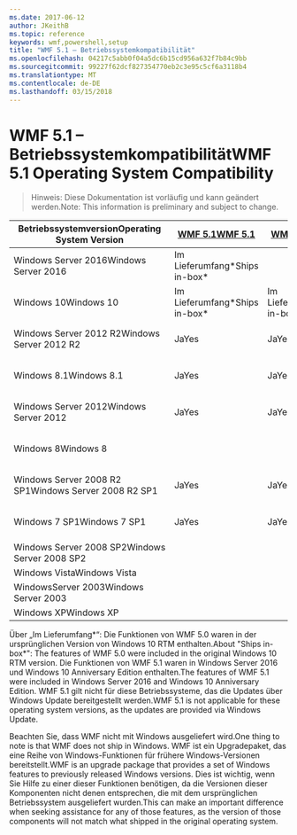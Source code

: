 ```yaml
---
ms.date: 2017-06-12
author: JKeithB
ms.topic: reference
keywords: wmf,powershell,setup
title: "WMF 5.1 – Betriebssystemkompatibilität"
ms.openlocfilehash: 04217c5abb0f04a5dc6b15cd956a632f7b84c9bb
ms.sourcegitcommit: 99227f62dcf827354770eb2c3e95c5cf6a3118b4
ms.translationtype: MT
ms.contentlocale: de-DE
ms.lasthandoff: 03/15/2018
---
```

# <a name="wmf-51-operating-system-compatibility"></a><span data-ttu-id="8c4b6-103">WMF 5.1 – Betriebssystemkompatibilität</span><span class="sxs-lookup"><span data-stu-id="8c4b6-103">WMF 5.1 Operating System Compatibility</span></span> #

> <span data-ttu-id="8c4b6-104">Hinweis: Diese Dokumentation ist vorläufig und kann geändert werden.</span><span class="sxs-lookup"><span data-stu-id="8c4b6-104">Note: This information is preliminary and subject to change.</span></span>

| <span data-ttu-id="8c4b6-105">Betriebssystemversion</span><span class="sxs-lookup"><span data-stu-id="8c4b6-105">Operating System Version</span></span> | [<span data-ttu-id="8c4b6-106">WMF 5.1</span><span class="sxs-lookup"><span data-stu-id="8c4b6-106">WMF 5.1</span></span>](https://aka.ms/wmf51download) | [<span data-ttu-id="8c4b6-107">WMF 5.0</span><span class="sxs-lookup"><span data-stu-id="8c4b6-107">WMF 5.0</span></span>](https://aka.ms/wmf5download) | [<span data-ttu-id="8c4b6-108">WMF 4.0</span><span class="sxs-lookup"><span data-stu-id="8c4b6-108">WMF 4.0</span></span>](https://aka.ms/wmf4download) |  [<span data-ttu-id="8c4b6-109">WMF 3.0</span><span class="sxs-lookup"><span data-stu-id="8c4b6-109">WMF 3.0</span></span>](https://aka.ms/wmf3download) | [<span data-ttu-id="8c4b6-110">WMF 2.0</span><span class="sxs-lookup"><span data-stu-id="8c4b6-110">WMF 2.0</span></span>](https://aka.ms/wmf2download) |
| ------------------------ | ----------- | ----------- | ----------- | ------------ |  ------------- |
| <span data-ttu-id="8c4b6-111">Windows Server 2016</span><span class="sxs-lookup"><span data-stu-id="8c4b6-111">Windows Server 2016</span></span> | <span data-ttu-id="8c4b6-112">Im Lieferumfang\*</span><span class="sxs-lookup"><span data-stu-id="8c4b6-112">Ships in-box\*</span></span> |  |  |  |  |
| <span data-ttu-id="8c4b6-113">Windows 10</span><span class="sxs-lookup"><span data-stu-id="8c4b6-113">Windows 10</span></span> | <span data-ttu-id="8c4b6-114">Im Lieferumfang\*</span><span class="sxs-lookup"><span data-stu-id="8c4b6-114">Ships in-box\*</span></span> | <span data-ttu-id="8c4b6-115">Im Lieferumfang\*</span><span class="sxs-lookup"><span data-stu-id="8c4b6-115">Ships in-box\*</span></span>  | | | |  
| <span data-ttu-id="8c4b6-116">Windows Server 2012 R2</span><span class="sxs-lookup"><span data-stu-id="8c4b6-116">Windows Server 2012 R2</span></span>| <span data-ttu-id="8c4b6-117">Ja</span><span class="sxs-lookup"><span data-stu-id="8c4b6-117">Yes</span></span> | <span data-ttu-id="8c4b6-118">Ja</span><span class="sxs-lookup"><span data-stu-id="8c4b6-118">Yes</span></span> | <span data-ttu-id="8c4b6-119">Im Lieferumfang</span><span class="sxs-lookup"><span data-stu-id="8c4b6-119">Ships in-box</span></span> |  |  |
| <span data-ttu-id="8c4b6-120">Windows 8.1</span><span class="sxs-lookup"><span data-stu-id="8c4b6-120">Windows 8.1</span></span> | <span data-ttu-id="8c4b6-121">Ja</span><span class="sxs-lookup"><span data-stu-id="8c4b6-121">Yes</span></span> | <span data-ttu-id="8c4b6-122">Ja</span><span class="sxs-lookup"><span data-stu-id="8c4b6-122">Yes</span></span> |  <span data-ttu-id="8c4b6-123">Im Lieferumfang</span><span class="sxs-lookup"><span data-stu-id="8c4b6-123">Ships in-box</span></span> |  |  |
| <span data-ttu-id="8c4b6-124">Windows Server 2012</span><span class="sxs-lookup"><span data-stu-id="8c4b6-124">Windows Server 2012</span></span> | <span data-ttu-id="8c4b6-125">Ja</span><span class="sxs-lookup"><span data-stu-id="8c4b6-125">Yes</span></span> | <span data-ttu-id="8c4b6-126">Ja</span><span class="sxs-lookup"><span data-stu-id="8c4b6-126">Yes</span></span> | <span data-ttu-id="8c4b6-127">Ja</span><span class="sxs-lookup"><span data-stu-id="8c4b6-127">Yes</span></span> |  <span data-ttu-id="8c4b6-128">Im Lieferumfang</span><span class="sxs-lookup"><span data-stu-id="8c4b6-128">Ships in-box</span></span> | |
| <span data-ttu-id="8c4b6-129">Windows 8</span><span class="sxs-lookup"><span data-stu-id="8c4b6-129">Windows 8</span></span> |  |  |  | <span data-ttu-id="8c4b6-130">Im Lieferumfang</span><span class="sxs-lookup"><span data-stu-id="8c4b6-130">Ships in-box</span></span> | |
| <span data-ttu-id="8c4b6-131">Windows Server 2008 R2 SP1</span><span class="sxs-lookup"><span data-stu-id="8c4b6-131">Windows Server 2008 R2 SP1</span></span> | <span data-ttu-id="8c4b6-132">Ja</span><span class="sxs-lookup"><span data-stu-id="8c4b6-132">Yes</span></span> | <span data-ttu-id="8c4b6-133">Ja</span><span class="sxs-lookup"><span data-stu-id="8c4b6-133">Yes</span></span> | <span data-ttu-id="8c4b6-134">Ja</span><span class="sxs-lookup"><span data-stu-id="8c4b6-134">Yes</span></span> |  <span data-ttu-id="8c4b6-135">Ja</span><span class="sxs-lookup"><span data-stu-id="8c4b6-135">Yes</span></span>| <span data-ttu-id="8c4b6-136">Im Lieferumfang</span><span class="sxs-lookup"><span data-stu-id="8c4b6-136">Ships in-box</span></span> |
| <span data-ttu-id="8c4b6-137">Windows 7 SP1</span><span class="sxs-lookup"><span data-stu-id="8c4b6-137">Windows 7 SP1</span></span>  | <span data-ttu-id="8c4b6-138">Ja</span><span class="sxs-lookup"><span data-stu-id="8c4b6-138">Yes</span></span> | <span data-ttu-id="8c4b6-139">Ja</span><span class="sxs-lookup"><span data-stu-id="8c4b6-139">Yes</span></span> | <span data-ttu-id="8c4b6-140">Ja</span><span class="sxs-lookup"><span data-stu-id="8c4b6-140">Yes</span></span> | <span data-ttu-id="8c4b6-141">Ja</span><span class="sxs-lookup"><span data-stu-id="8c4b6-141">Yes</span></span> | <span data-ttu-id="8c4b6-142">Im Lieferumfang</span><span class="sxs-lookup"><span data-stu-id="8c4b6-142">Ships in-box</span></span> |
| <span data-ttu-id="8c4b6-143">Windows Server 2008 SP2</span><span class="sxs-lookup"><span data-stu-id="8c4b6-143">Windows Server 2008 SP2</span></span> | | | | <span data-ttu-id="8c4b6-144">Ja</span><span class="sxs-lookup"><span data-stu-id="8c4b6-144">Yes</span></span> | <span data-ttu-id="8c4b6-145">Ja</span><span class="sxs-lookup"><span data-stu-id="8c4b6-145">Yes</span></span> |
| <span data-ttu-id="8c4b6-146">Windows Vista</span><span class="sxs-lookup"><span data-stu-id="8c4b6-146">Windows Vista</span></span> | | | | | <span data-ttu-id="8c4b6-147">Ja</span><span class="sxs-lookup"><span data-stu-id="8c4b6-147">Yes</span></span> |
| <span data-ttu-id="8c4b6-148">WindowsServer 2003</span><span class="sxs-lookup"><span data-stu-id="8c4b6-148">Windows Server 2003</span></span>| | | |  | <span data-ttu-id="8c4b6-149">Ja</span><span class="sxs-lookup"><span data-stu-id="8c4b6-149">Yes</span></span> |
| <span data-ttu-id="8c4b6-150">Windows XP</span><span class="sxs-lookup"><span data-stu-id="8c4b6-150">Windows XP</span></span> | | | |  | <span data-ttu-id="8c4b6-151">Ja</span><span class="sxs-lookup"><span data-stu-id="8c4b6-151">Yes</span></span> |


<span data-ttu-id="8c4b6-152">Über „Im Lieferumfang\*“: Die Funktionen von WMF 5.0 waren in der ursprünglichen Version von Windows 10 RTM enthalten.</span><span class="sxs-lookup"><span data-stu-id="8c4b6-152">About "Ships in-box\*": The features of WMF 5.0 were included in the original Windows 10 RTM version.</span></span>
<span data-ttu-id="8c4b6-153">Die Funktionen von WMF 5.1 waren in Windows Server 2016 und Windows 10 Anniversary Edition enthalten.</span><span class="sxs-lookup"><span data-stu-id="8c4b6-153">The features of WMF 5.1 were included in Windows Server 2016 and Windows 10 Anniversary Edition.</span></span> <span data-ttu-id="8c4b6-154">WMF 5.1 gilt nicht für diese Betriebssysteme, das die Updates über Windows Update bereitgestellt werden.</span><span class="sxs-lookup"><span data-stu-id="8c4b6-154">WMF 5.1 is not applicable for these operating system versions, as the updates are provided via Windows Update.</span></span>


<span data-ttu-id="8c4b6-155">Beachten Sie, dass WMF nicht mit Windows ausgeliefert wird.</span><span class="sxs-lookup"><span data-stu-id="8c4b6-155">One thing to note is that WMF does not ship in Windows.</span></span> <span data-ttu-id="8c4b6-156">WMF ist ein Upgradepaket, das eine Reihe von Windows-Funktionen für frühere Windows-Versionen bereitstellt.</span><span class="sxs-lookup"><span data-stu-id="8c4b6-156">WMF is an upgrade package that provides a set of Windows features to previously released Windows versions.</span></span> <span data-ttu-id="8c4b6-157">Dies ist wichtig, wenn Sie Hilfe zu einer dieser Funktionen benötigen, da die Versionen dieser Komponenten nicht denen entsprechen, die mit dem ursprünglichen Betriebssystem ausgeliefert wurden.</span><span class="sxs-lookup"><span data-stu-id="8c4b6-157">This can make an important difference when seeking assistance for any of those features, as the version of those components will not match what shipped in the original operating system.</span></span>

